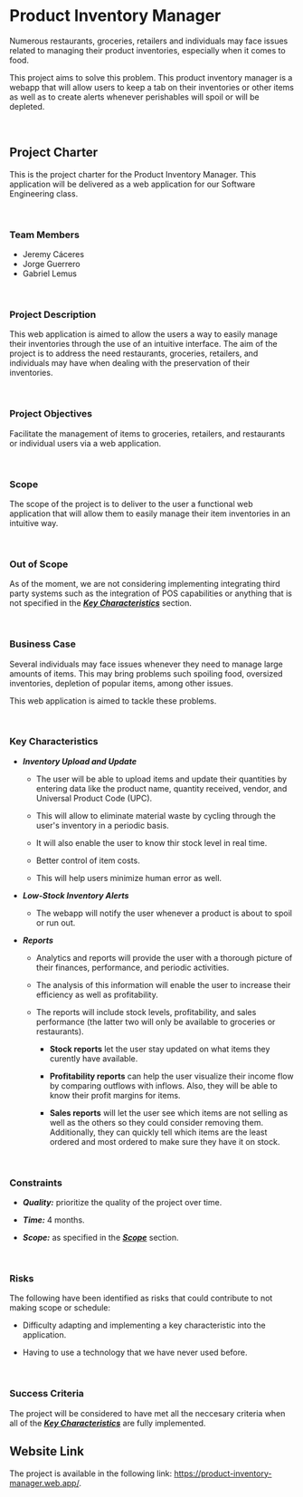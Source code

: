 # Product Inventory Manager

Numerous restaurants, groceries, retailers and individuals may face issues
related to managing their product inventories, especially when it comes to food.

This project aims to solve this problem. This product inventory manager is a
webapp that will allow users to keep a tab on their inventories or other items
as well as to create alerts whenever perishables will spoil or will be depleted.

</br>

## Project Charter

This is the project charter for the Product Inventory Manager. This application
will be delivered as a web application for our Software Engineering class.

</br>

### **Team Members**

- Jeremy Cáceres
- Jorge Guerrero
- Gabriel Lemus

</br>

### **Project Description**

This web application is aimed to allow the users a way to easily manage their
inventories through the use of an intuitive interface. The aim of the project is
to address the need restaurants, groceries, retailers, and individuals may have
when dealing with the preservation of their inventories.

</br>

### **Project Objectives**

Facilitate the management of items to groceries, retailers, and restaurants or
individual users via a web application.

</br>

### **Scope**

The scope of the project is to deliver to the user a functional web application
that will allow them to easily manage their item inventories in an intuitive
way.

</br>

### **Out of Scope**

As of the moment, we are not considering implementing integrating third party
systems such as the integration of POS capabilities or anything that is not
specified in the [**_Key Characteristics_**](#key-characteristics) section.

</br>

### **Business Case**

Several individuals may face issues whenever they need to manage large amounts
of items. This may bring problems such spoiling food, oversized inventories,
depletion of popular items, among other issues.

This web application is aimed to tackle these problems.

</br>

### **Key Characteristics**

- **_Inventory Upload and Update_**

  - The user will be able to upload items and update their quantities by
    entering data like the product name, quantity received, vendor, and Universal
    Product Code (UPC).

  - This will allow to eliminate material waste by cycling through the user's
    inventory in a periodic basis.

  - It will also enable the user to know thir stock level in real
    time.

  - Better control of item costs.

  - This will help users minimize human error as well.

- **_Low-Stock Inventory Alerts_**

  - The webapp will notify the user whenever a product is about to spoil or run
    out.

- **_Reports_**

  - Analytics and reports will provide the user with a thorough picture of their
    finances, performance, and periodic activities.

  - The analysis of this information will enable the user to increase their
    efficiency as well as profitability.

  - The reports will include stock levels, profitability, and sales performance
    (the latter two will only be available to groceries or restaurants).

    - **Stock reports** let the user stay updated on what items they curently
      have available.

    - **Profitability reports** can help the user visualize their income flow by
      comparing outflows with inflows. Also, they will be able to know their
      profit margins for items.

    - **Sales reports** will let the user see which items are not selling as
      well as the others so they could consider removing them. Additionally, they
      can quickly tell which items are the least ordered and most ordered to make
      sure they have it on stock.

</br>

### **Constraints**

- **_Quality:_** prioritize the quality of the project over time.

- **_Time:_** 4 months.

- **_Scope:_** as specified in the [**_Scope_**](#scope) section.

</br>

### **Risks**

The following have been identified as risks that could contribute to not making
scope or schedule:

- Difficulty adapting and implementing a key characteristic into the
  application.

- Having to use a technology that we have never used before.

</br>

### **Success Criteria**

The project will be considered to have met all the neccesary criteria when all
of the [**_Key Characteristics_**](#key-characteristics) are fully implemented.

## Website Link

The project is available in the following link: <https://product-inventory-manager.web.app/>.
